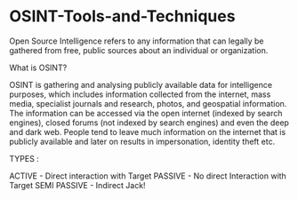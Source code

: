 # OSINT-Tools-and-Techniques
Open Source Intelligence refers to any information that can legally be gathered from free, public sources about an individual or organization. 


What is OSINT?

OSINT is gathering and analysing publicly available data for intelligence purposes, which includes information collected from the 
internet, mass media, specialist journals and research, photos, and geospatial information. The information can be accessed via the 
open internet (indexed by search engines), closed forums (not indexed by search engines) and even the deep and dark web. People tend 
to leave much information on the internet that is publicly available and later on results in impersonation, identity theft etc. 


TYPES :

ACTIVE - Direct interaction with Target
PASSIVE - No direct Interaction with Target
SEMI PASSIVE - Indirect Jack!
